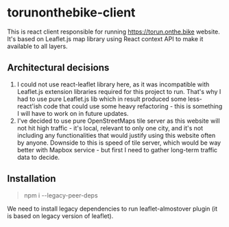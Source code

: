 # torunonthebike-client

This is react client responsible for running https://torun.onthe.bike website.
It's based on Leaflet.js map library using React context API to make it available to all layers.

## Architectural decisions

1. I could not use react-leaflet library here, as it was incompatible with Leaflet.js extension libraries required for this project to run. That's why I had to use pure Leaflet.js lib which in result produced some less-react'ish code that could use some heavy refactoring - this is something I will have to work on in future updates.
2. I've decided to use pure OpenStreetMaps tile server as this website will not hit high traffic - it's local, relevant to only one city, and it's not including any functionalities that would justify using this website often by anyone. Downside to this is speed of tile server, which would be way better with Mapbox service - but first I need to gather long-term traffic data to decide.

## Installation

> npm i --legacy-peer-deps

We need to install legacy dependencies to run leaflet-almostover plugin (it is based on legacy version of leaflet).
